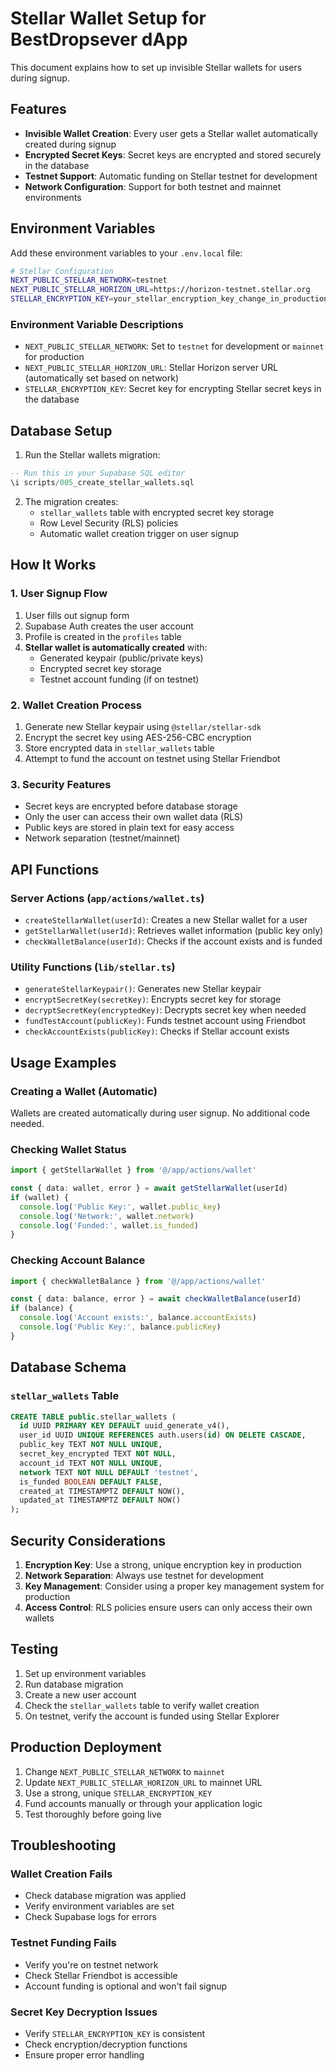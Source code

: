 # Stellar Wallet Setup for BestDropsever dApp

This document explains how to set up invisible Stellar wallets for users during signup.

## Features

- **Invisible Wallet Creation**: Every user gets a Stellar wallet automatically created during signup
- **Encrypted Secret Keys**: Secret keys are encrypted and stored securely in the database
- **Testnet Support**: Automatic funding on Stellar testnet for development
- **Network Configuration**: Support for both testnet and mainnet environments

## Environment Variables

Add these environment variables to your `.env.local` file:

```bash
# Stellar Configuration
NEXT_PUBLIC_STELLAR_NETWORK=testnet
NEXT_PUBLIC_STELLAR_HORIZON_URL=https://horizon-testnet.stellar.org
STELLAR_ENCRYPTION_KEY=your_stellar_encryption_key_change_in_production
```

### Environment Variable Descriptions

- `NEXT_PUBLIC_STELLAR_NETWORK`: Set to `testnet` for development or `mainnet` for production
- `NEXT_PUBLIC_STELLAR_HORIZON_URL`: Stellar Horizon server URL (automatically set based on network)
- `STELLAR_ENCRYPTION_KEY`: Secret key for encrypting Stellar secret keys in the database

## Database Setup

1. Run the Stellar wallets migration:
```sql
-- Run this in your Supabase SQL editor
\i scripts/005_create_stellar_wallets.sql
```

2. The migration creates:
   - `stellar_wallets` table with encrypted secret key storage
   - Row Level Security (RLS) policies
   - Automatic wallet creation trigger on user signup

## How It Works

### 1. User Signup Flow
1. User fills out signup form
2. Supabase Auth creates the user account
3. Profile is created in the `profiles` table
4. **Stellar wallet is automatically created** with:
   - Generated keypair (public/private keys)
   - Encrypted secret key storage
   - Testnet account funding (if on testnet)

### 2. Wallet Creation Process
1. Generate new Stellar keypair using `@stellar/stellar-sdk`
2. Encrypt the secret key using AES-256-CBC encryption
3. Store encrypted data in `stellar_wallets` table
4. Attempt to fund the account on testnet using Stellar Friendbot

### 3. Security Features
- Secret keys are encrypted before database storage
- Only the user can access their own wallet data (RLS)
- Public keys are stored in plain text for easy access
- Network separation (testnet/mainnet)

## API Functions

### Server Actions (`app/actions/wallet.ts`)

- `createStellarWallet(userId)`: Creates a new Stellar wallet for a user
- `getStellarWallet(userId)`: Retrieves wallet information (public key only)
- `checkWalletBalance(userId)`: Checks if the account exists and is funded

### Utility Functions (`lib/stellar.ts`)

- `generateStellarKeypair()`: Generates new Stellar keypair
- `encryptSecretKey(secretKey)`: Encrypts secret key for storage
- `decryptSecretKey(encryptedKey)`: Decrypts secret key when needed
- `fundTestAccount(publicKey)`: Funds testnet account using Friendbot
- `checkAccountExists(publicKey)`: Checks if Stellar account exists

## Usage Examples

### Creating a Wallet (Automatic)
Wallets are created automatically during user signup. No additional code needed.

### Checking Wallet Status
```typescript
import { getStellarWallet } from '@/app/actions/wallet'

const { data: wallet, error } = await getStellarWallet(userId)
if (wallet) {
  console.log('Public Key:', wallet.public_key)
  console.log('Network:', wallet.network)
  console.log('Funded:', wallet.is_funded)
}
```

### Checking Account Balance
```typescript
import { checkWalletBalance } from '@/app/actions/wallet'

const { data: balance, error } = await checkWalletBalance(userId)
if (balance) {
  console.log('Account exists:', balance.accountExists)
  console.log('Public Key:', balance.publicKey)
}
```

## Database Schema

### `stellar_wallets` Table
```sql
CREATE TABLE public.stellar_wallets (
  id UUID PRIMARY KEY DEFAULT uuid_generate_v4(),
  user_id UUID UNIQUE REFERENCES auth.users(id) ON DELETE CASCADE,
  public_key TEXT NOT NULL UNIQUE,
  secret_key_encrypted TEXT NOT NULL,
  account_id TEXT NOT NULL UNIQUE,
  network TEXT NOT NULL DEFAULT 'testnet',
  is_funded BOOLEAN DEFAULT FALSE,
  created_at TIMESTAMPTZ DEFAULT NOW(),
  updated_at TIMESTAMPTZ DEFAULT NOW()
);
```

## Security Considerations

1. **Encryption Key**: Use a strong, unique encryption key in production
2. **Network Separation**: Always use testnet for development
3. **Key Management**: Consider using a proper key management system for production
4. **Access Control**: RLS policies ensure users can only access their own wallets

## Testing

1. Set up environment variables
2. Run database migration
3. Create a new user account
4. Check the `stellar_wallets` table to verify wallet creation
5. On testnet, verify the account is funded using Stellar Explorer

## Production Deployment

1. Change `NEXT_PUBLIC_STELLAR_NETWORK` to `mainnet`
2. Update `NEXT_PUBLIC_STELLAR_HORIZON_URL` to mainnet URL
3. Use a strong, unique `STELLAR_ENCRYPTION_KEY`
4. Fund accounts manually or through your application logic
5. Test thoroughly before going live

## Troubleshooting

### Wallet Creation Fails
- Check database migration was applied
- Verify environment variables are set
- Check Supabase logs for errors

### Testnet Funding Fails
- Verify you're on testnet network
- Check Stellar Friendbot is accessible
- Account funding is optional and won't fail signup

### Secret Key Decryption Issues
- Verify `STELLAR_ENCRYPTION_KEY` is consistent
- Check encryption/decryption functions
- Ensure proper error handling
